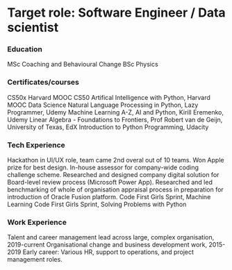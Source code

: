 # Target role: Software Engineer / Data scientist

### Education
MSc Coaching and Behavioural Change
BSc Physics

### Certificates/courses
CS50x Harvard MOOC
CS50 Artifical Intelligence with Python, Harvard MOOC
Data Science Natural Language Processing in Python, Lazy Programmer, Udemy
Machine Learning A-Z, AI and Python, Kirill Eremenko, Udemy
Linear Algebra - Foundations to Frontiers, Prof Robert van de Geijn, University of Texas, EdX
Introduction to Python Programming, Udacity

### Tech Experience
Hackathon in UI/UX role, team came 2nd overal out of 10 teams. Won Apple prize for best design.
In-house assessor for company-wide coding challenge scheme.
Researched and designed company digital solution for Board-level review process (Microsoft Power App).
Researched and led benchmarking of whole of organisation appraisal process in preparation for introduction of Oracle Fusion platform.
Code First Girls Sprint, Machine Learning
Code First Girls Sprint, Solving Problems with Python

### Work Experience
Talent and career management lead across large, complex organisation, 2019-current
Organisational change and business development work, 2015-2019
Early career: Various HR, support to operations, and project management roles.
